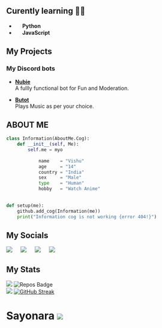


## Curently learning 👨‍💻
- [<img src="https://upload.wikimedia.org/wikipedia/commons/thumb/c/c3/Python-logo-notext.svg/768px-Python-logo-notext.svg.png" width="15px">](https://www.python.org/) **Python**
- [<img src="https://upload.wikimedia.org/wikipedia/commons/6/6a/JavaScript-logo.png" width="15px">](https://www.javascript.com/) **JavaScript**


## My Projects
### My Discord bots
 - [**Nubie**](https://discord.com/oauth2/authorize?client_id=825620212615086090&permissions=3664966&redirect_uri=https://discord.com/oauth2/authorize%3Fclient_id%3D825620212615086090%26permissions%3D8%26scope%3Dbot&scope=bot) <br/>
 A fullly functional bot for Fun and Moderation.
 
 - [**Butot**](https://discord.com/api/oauth2/authorize?client_id=841538520794923008&permissions=2151009472&scope=bot) <br/>
  Plays Music as per your choice.

## ABOUT ME

```py
class Information(AboutMe.Cog):
    def __init__(self, Me):
        self.me = myo
        
            name    = "Vishu"
            age     = "14"
            country = "India"
            sex     = "Male"
            type    = "Human"
            hobby   = "Watch Anime"
            
            
def setup(me):
    github.add_cog(Information(me))
    print("Information cog is not working {error 404!}")
```


## My Socials 
[<img src="https://i.ibb.co/qJYL1GN/ezgif-2-3c3ea18e77.png">](https://discord.com/invite/BeCKeNWftj) &emsp; [<img src="https://i.ibb.co/FVBh6z0/ezgif-2-8b0620be26.gif">](https://www.instagram.com/vshoot_mobile)          &emsp;      [<img src="https://i.ibb.co/Kr4b1QW/ezgif-2-a4ca14bec5.gif">](https://twitter.com/VishuBrokeD)   &emsp;   [<img src="https://i.ibb.co/Chyrjg8/ezgif-2-8afb9e7c0c-1.gif">](https://www.youtube.com/c/VshootMobile)


## My Stats
![](https://komarev.com/ghpvc/?username=VishuPOG&label=Profile+Views&style=flat-plastic&color=ff69b4) ![Repos Badge](https://badges.pufler.dev/repos/VishuPOG) <br/>
<img src="https://github-readme-stats.vercel.app/api?username=VishuPOG&&show_icons=true&title_color=E45E9D&icon_color=FD0606&text_color=7D0541&bg_color=F8B88B"> [![GitHub Streak](https://github-readme-streak-stats.herokuapp.com/?user=VishuPOG)](https://git.io/streak-stats)




# Sayonara <img src="https://i.ibb.co/n3Nb9Tv/ezgif-7-b7df4d1fa6.gif">










<!-- This is commented out.
```
         __   _,--="=--,_   __
        /  \."    .-.    "./  \
       /  ,/  _   : :   _  \/` \
       \  `| /o\  :_:  /o\ |\__/
        `-'| :="~` _ `~"=: |
           \`     (_)     `/
    .-"-.   \      |      /   .-"-.
.---{     }--|  /,.-'-.,\  |--{     }---.
)  (_)_)_)  \_/`~-===-~`\_/  (_(_(_)  (
(              I am a dog               )
)                                     (
'---------------------------------------'
```
-->




<!-- This is commented out.
```
Hello guys 
Welcome to my Minecraft 
Lets play, Today we are going to be mining for diamonds 
Hopefully some iron ore 
Okay! Lets go outside now 
and oh look at the cookies 
lets follow the cookies its going in to a random cave 
i have a bad feeling about this OH diamonds! 
diamonds!
diamonds!
"press button for more diamonds" 
ok guys lets press the button now  
ahhhhhhhhhhhhhhhhhhhhhhhhhhhhhhhhhhhhhhhhhhhhhhhhhhhhhhhhhhhhhhhhhhhhhhhhhhhhhhhhhhhhhhhhhhhhhhhhhh !!!!!!!!!!!!!
``` 
<br/>
-->
